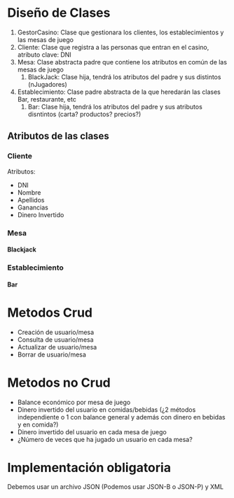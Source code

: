 # Diseño de Clases
1. GestorCasino: Clase que gestionara los clientes, los establecimientos y las mesas de juego
2. Cliente: Clase que registra a las personas que entran en el casino, atributo clave: DNI 
3. Mesa: Clase abstracta padre que contiene los atributos en común de las mesas de juego
   1. BlackJack: Clase hija, tendrá los atributos del padre y sus distintos (nJugadores)
4. Establecimiento: Clase padre abstracta de la que heredarán las clases Bar, restaurante, etc
   1. Bar: Clase hija, tendrá los atributos del padre y sus atributos disntintos (carta? productos? precios?)
## Atributos de las clases
### Cliente
Atributos:
- DNI
- Nombre
- Apellidos
- Ganancias
- Dinero Invertido
### Mesa
#### Blackjack
### Establecimiento
#### Bar
# Metodos Crud
- Creación de usuario/mesa
- Consulta de usuario/mesa
- Actualizar de usuario/mesa
- Borrar de usuario/mesa
# Metodos no Crud
- Balance económico por mesa de juego
- Dinero invertido del usuario en comidas/bebidas (¿2 métodos independiente o 1 con balance general y además con dinero en bebidas y en comida?)
- Dinero invertido del usuario en cada mesa de juego
- ¿Número de veces que ha jugado un usuario en cada mesa?
# Implementación obligatoria
Debemos usar un archivo JSON (Podemos usar JSON-B o JSON-P) y XML
